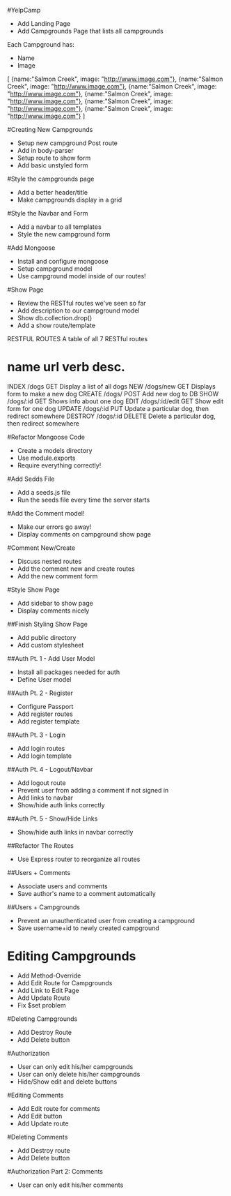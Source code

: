 #YelpCamp

* Add Landing Page
* Add Campgrounds Page that lists all campgrounds

Each Campground has:
  * Name
  * Image

  [
    {name:"Salmon Creek", image: "http://www.image.com"},
    {name:"Salmon Creek", image: "http://www.image.com"},
    {name:"Salmon Creek", image: "http://www.image.com"},
    {name:"Salmon Creek", image: "http://www.image.com"},
    {name:"Salmon Creek", image: "http://www.image.com"},
    {name:"Salmon Creek", image: "http://www.image.com"}
  ]

#Creating New Campgrounds
  * Setup new campground Post route
  * Add in body-parser
  * Setup route to show form
  * Add basic unstyled form

#Style the campgrounds page
  * Add a better header/title
  * Make campgrounds display in a grid

#Style the Navbar and Form
  * Add a navbar to all templates
  * Style the new campground form

#Add Mongoose
  * Install and configure mongoose
  * Setup campground model
  * Use campground model inside of our routes!

#Show Page
  * Review the RESTful routes we've seen so far
  * Add description to our campground model
  * Show db.collection.drop()
  * Add a show route/template

RESTFUL ROUTES
A table of all 7 RESTful routes

name     url            verb   desc.  
===========================================================
INDEX    /dogs          GET    Display a list of all dogs
NEW      /dogs/new      GET    Displays form to make a new dog
CREATE   /dogs/         POST   Add new dog to DB
SHOW     /dogs/:id      GET    Shows info about one dog
EDIT     /dogs/:id/edit GET    Show edit form for one dog
UPDATE   /dogs/:id      PUT    Update a particular dog, then redirect somewhere
DESTROY  /dogs/:id      DELETE Delete a particular dog, then redirect somewhere

#Refactor Mongoose Code
  * Create a models directory
  * Use module.exports
  * Require everything correctly!

#Add Sedds File
  * Add a seeds.js file
  * Run the seeds file every time the server starts

#Add the Comment model!
  * Make our errors go away!
  * Display comments on campground show page

#Comment New/Create
  * Discuss nested routes
  * Add the comment new and create routes
  * Add the new comment form

#Style Show Page
  * Add sidebar to show page
  * Display comments nicely

##Finish Styling Show Page
  * Add public directory
  * Add custom stylesheet

##Auth Pt. 1 - Add User Model
  * Install all packages needed for auth
  * Define User model

##Auth Pt. 2 - Register
  * Configure Passport
  * Add register routes
  * Add register template

##Auth Pt. 3 - Login
  * Add login routes
  * Add login template

##Auth Pt. 4 - Logout/Navbar
  * Add logout route
  * Prevent user from adding a comment if not signed in
  * Add links to navbar
  * Show/hide auth links correctly

##Auth Pt. 5 - Show/Hide Links
  * Show/hide auth links in navbar correctly

##Refactor The Routes
  * Use Express router to reorganize all routes

##Users + Comments
  * Associate users and comments
  * Save author's name to a comment automatically

##Users + Campgrounds
  * Prevent an unauthenticated user from creating a campground
  * Save username+id to newly created campground

# Editing Campgrounds
  * Add Method-Override
  * Add Edit Route for Campgrounds
  * Add Link to Edit Page
  * Add Update Route
  * Fix $set problem

#Deleting Campgrounds
  * Add Destroy Route
  * Add Delete button

#Authorization
  * User can only edit his/her campgrounds
  * User can only delete his/her campgrounds
  * Hide/Show edit and delete buttons

#Editing Comments
  * Add Edit route for comments
  * Add Edit button
  * Add Update route

<!-- /campgrounds/:id/edit
/campgrounds/:id/comments/:comment_id/edit -->

#Deleting Comments
  * Add Destroy route
  * Add Delete button

#Authorization Part 2: Comments
  * User can only edit his/her comments